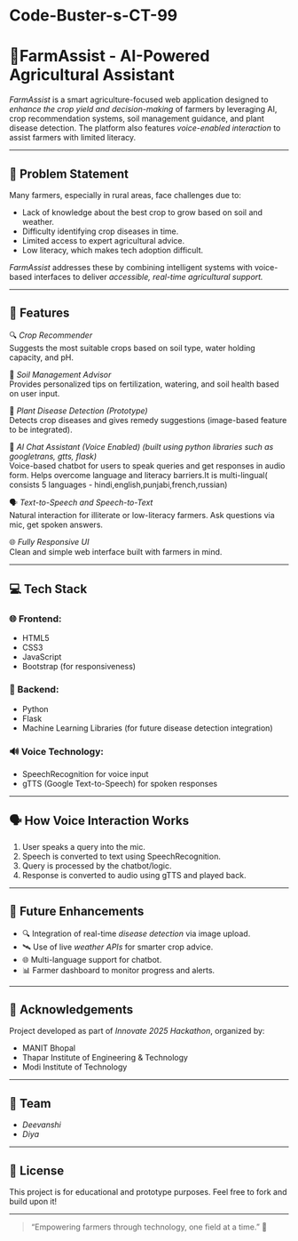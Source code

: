 # Code-Buster-s-CT-99
# 🌾FarmAssist - AI-Powered Agricultural Assistant

*FarmAssist* is a smart agriculture-focused web application designed to *enhance the crop yield and decision-making* of farmers by leveraging AI, crop recommendation systems, soil management guidance, and plant disease detection. The platform also features *voice-enabled interaction* to assist farmers with limited literacy.

---

## 🧠 Problem Statement

Many farmers, especially in rural areas, face challenges due to:

- Lack of knowledge about the best crop to grow based on soil and weather.
- Difficulty identifying crop diseases in time.
- Limited access to expert agricultural advice.
- Low literacy, which makes tech adoption difficult.

*FarmAssist* addresses these by combining intelligent systems with voice-based interfaces to deliver *accessible, real-time agricultural support.*

---

## 🌟 Features

🔍 *Crop Recommender*\
Suggests the most suitable crops based on soil type, water holding capacity, and pH.

🧪 *Soil Management Advisor*\
Provides personalized tips on fertilization, watering, and soil health based on user input.

🌿 *Plant Disease Detection (Prototype)*\
Detects crop diseases and gives remedy suggestions (image-based feature to be integrated).

🧠 *AI Chat Assistant (Voice Enabled) (built using python libraries such as googletrans, gtts, flask)*\
Voice-based chatbot for users to speak queries and get responses in audio form. Helps overcome language and literacy barriers.It is multi-lingual( consists 5 languages - hindi,english,punjabi,french,russian)

🗣 *Text-to-Speech and Speech-to-Text*\
Natural interaction for illiterate or low-literacy farmers. Ask questions via mic, get spoken answers.

🌐 *Fully Responsive UI*\
Clean and simple web interface built with farmers in mind.

---

## 💻 Tech Stack

### 🌐 Frontend:

- HTML5
- CSS3
- JavaScript
- Bootstrap (for responsiveness)

### 🧠 Backend:

- Python
- Flask
- Machine Learning Libraries (for future disease detection integration)

### 🔊 Voice Technology:

- SpeechRecognition for voice input
- gTTS (Google Text-to-Speech) for spoken responses

---


## 🗣 How Voice Interaction Works

1. User speaks a query into the mic.
2. Speech is converted to text using SpeechRecognition.
3. Query is processed by the chatbot/logic.
4. Response is converted to audio using gTTS and played back.

---

## 🚀 Future Enhancements
- 🔍 Integration of real-time *disease detection* via image upload.
- 🛰 Use of live *weather APIs* for smarter crop advice.
- 🌐 Multi-language support for chatbot.
- 📊 Farmer dashboard to monitor progress and alerts.

---

## 🤝 Acknowledgements

Project developed as part of *Innovate 2025 Hackathon*, organized by:
- MANIT Bhopal  
- Thapar Institute of Engineering & Technology  
- Modi Institute of Technology

---

## 👥 Team

- *Deevanshi*  
- *Diya* 

---

## 📜 License

This project is for educational and prototype purposes. Feel free to fork and build upon it!

---

> “Empowering farmers through technology, one field at a time.” 🌱
